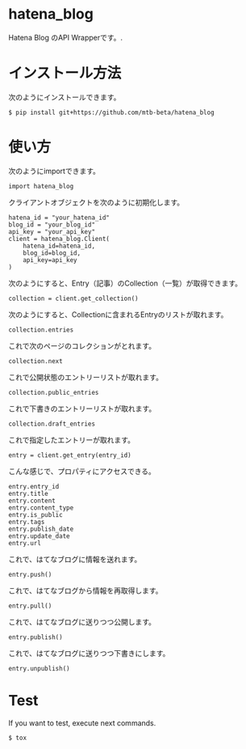 # hatena_blog

Hatena Blog のAPI Wrapperです。.

# インストール方法

次のようにインストールできます。

```
$ pip install git+https://github.com/mtb-beta/hatena_blog
```

# 使い方

次のようにimportできます。

```
import hatena_blog
```

クライアントオブジェクトを次のように初期化します。

```
hatena_id = "your_hatena_id"
blog_id = "your_blog_id"
api_key = "your_api_key"
client = hatena_blog.Client(
    hatena_id=hatena_id,
    blog_id=blog_id,
    api_key=api_key
)
```

次のようにすると、Entry（記事）のCollection（一覧）が取得できます。
```
collection = client.get_collection()
```

次のようにすると、Collectionに含まれるEntryのリストが取れます。
```
collection.entries
```

これで次のページのコレクションがとれます。
```
collection.next
```

これで公開状態のエントリーリストが取れます。

```
collection.public_entries
```


これで下書きのエントリーリストが取れます。
```
collection.draft_entries
```

これで指定したエントリーが取れます。
```
entry = client.get_entry(entry_id)
```

こんな感じで、プロパティにアクセスできる。
```
entry.entry_id
entry.title
entry.content
entry.content_type
entry.is_public
entry.tags
entry.publish_date
entry.update_date
entry.url
```

これで、はてなブログに情報を送れます。
```
entry.push()
```

これで、はてなブログから情報を再取得します。
```
entry.pull()
```

これで、はてなブログに送りつつ公開します。
```
entry.publish()
```

これで、はてなブログに送りつつ下書きにします。
```
entry.unpublish()
```

# Test

If you want to test, execute next commands.

```
$ tox
```
